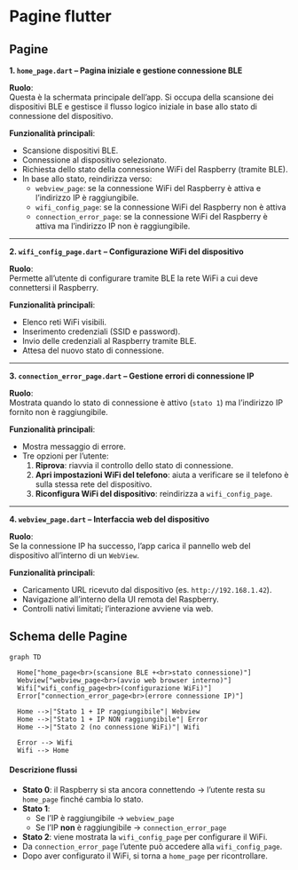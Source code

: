 # Pagine flutter

## **Pagine**

**1. `home_page.dart` – Pagina iniziale e gestione connessione BLE**

**Ruolo**:\
Questa è la schermata principale dell’app. Si occupa della scansione dei dispositivi BLE e gestisce il flusso logico iniziale in base allo stato di connessione del dispositivo.

**Funzionalità principali**:

* Scansione dispositivi BLE.
* Connessione al dispositivo selezionato.
* Richiesta dello stato della connessione WiFi del Raspberry (tramite BLE).
* In base allo stato, reindirizza verso:
  * `webview_page`: se la connessione WiFi del Raspberry  è attiva e l’indirizzo IP è raggiungibile.
  * `wifi_config_page`: se la connessione WiFi del Raspberry  non è attiva&#x20;
  * `connection_error_page`: se la connessione WiFi del Raspberry  è attiva ma l’indirizzo IP non è raggiungibile.

***

**2. `wifi_config_page.dart` – Configurazione WiFi del dispositivo**

**Ruolo**:\
Permette all’utente di configurare tramite BLE la rete WiFi a cui deve connettersi il Raspberry.

**Funzionalità principali**:

* Elenco reti WiFi visibili.
* Inserimento credenziali (SSID e password).
* Invio delle credenziali al Raspberry tramite BLE.
* Attesa del nuovo stato di connessione.

***

**3. `connection_error_page.dart` – Gestione errori di connessione IP**

**Ruolo**:\
Mostrata quando lo stato di connessione è attivo (`stato 1`) ma l’indirizzo IP fornito non è raggiungibile.

**Funzionalità principali**:

* Mostra messaggio di errore.
* Tre opzioni per l’utente:
  1. **Riprova**: riavvia il controllo dello stato di connessione.
  2. **Apri impostazioni WiFi del telefono**: aiuta a verificare se il telefono è sulla stessa rete del dispositivo.
  3. **Riconfigura WiFi del dispositivo**: reindirizza a `wifi_config_page`.

***

**4. `webview_page.dart` – Interfaccia web del dispositivo**

**Ruolo**:\
Se la connessione IP ha successo, l’app carica il pannello web del dispositivo all’interno di un `WebView`.

**Funzionalità principali**:

* Caricamento URL ricevuto dal dispositivo (es. `http://192.168.1.42`).
* Navigazione all’interno della UI remota del Raspberry.
* Controlli nativi limitati; l’interazione avviene via web.

## Schema delle Pagine

```mermaid
graph TD

  Home["home_page<br>(scansione BLE +<br>stato connessione)"]
  Webview["webview_page<br>(avvio web browser interno)"]
  Wifi["wifi_config_page<br>(configurazione WiFi)"]
  Error["connection_error_page<br>(errore connessione IP)"]

  Home -->|"Stato 1 + IP raggiungibile"| Webview
  Home -->|"Stato 1 + IP NON raggiungibile"| Error
  Home -->|"Stato 2 (no connessione WiFi)"| Wifi

  Error --> Wifi
  Wifi --> Home
```

#### Descrizione flussi

* **Stato 0**: il Raspberry si sta ancora connettendo → l’utente resta su `home_page` finché cambia lo stato.
* **Stato 1**:
  * Se l’IP è raggiungibile → `webview_page`
  * Se l’IP **non** è raggiungibile → `connection_error_page`
* **Stato 2**: viene mostrata la `wifi_config_page` per configurare il WiFi.
* Da `connection_error_page` l’utente può accedere alla `wifi_config_page`.
* Dopo aver configurato il WiFi, si torna a `home_page` per ricontrollare.
